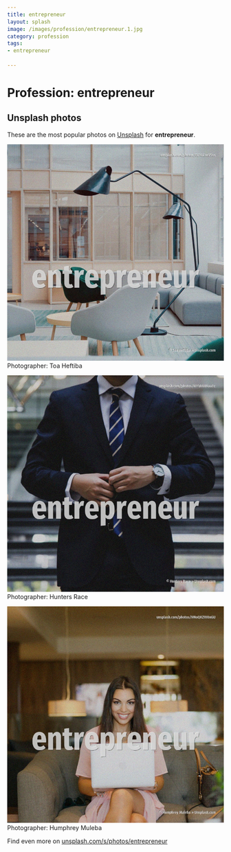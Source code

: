 ```yaml
---
title: entrepreneur
layout: splash
image: /images/profession/entrepreneur.1.jpg
category: profession
tags:
- entrepreneur

---
```

# Profession: entrepreneur

  

 
## Unsplash photos
These are the most popular photos on [Unsplash](https://unsplash.com) for **entrepreneur**.
 
![entrepreneur](/images/profession/entrepreneur.1.jpg)
Photographer:  Toa Heftiba
 
![entrepreneur](/images/profession/entrepreneur.2.jpg)
Photographer:  Hunters Race
 
![entrepreneur](/images/profession/entrepreneur.3.jpg)
Photographer:  Humphrey Muleba
 
Find even more on [unsplash.com/s/photos/entrepreneur](https://unsplash.com/s/photos/entrepreneur)
 
